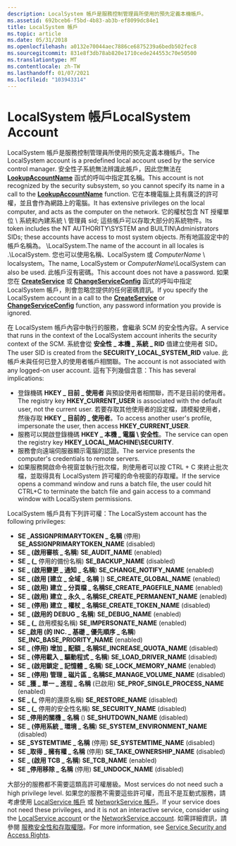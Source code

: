 ```yaml
---
description: LocalSystem 帳戶是服務控制管理員所使用的預先定義本機帳戶。
ms.assetid: 692bceb6-f5bd-4b83-ab3b-ef8099dc84e1
title: LocalSystem 帳戶
ms.topic: article
ms.date: 05/31/2018
ms.openlocfilehash: a0132e70044aec7886ce6875239a6bedb502fec8
ms.sourcegitcommit: 831e8f3db78ab820e1710cede244553c70e50500
ms.translationtype: MT
ms.contentlocale: zh-TW
ms.lasthandoff: 01/07/2021
ms.locfileid: "103943314"
---
```

# <a name="localsystem-account"></a><span data-ttu-id="4f7d3-103">LocalSystem 帳戶</span><span class="sxs-lookup"><span data-stu-id="4f7d3-103">LocalSystem Account</span></span>

<span data-ttu-id="4f7d3-104">LocalSystem 帳戶是服務控制管理員所使用的預先定義本機帳戶。</span><span class="sxs-lookup"><span data-stu-id="4f7d3-104">The LocalSystem account is a predefined local account used by the service control manager.</span></span> <span data-ttu-id="4f7d3-105">安全性子系統無法辨識此帳戶，因此您無法在 [**LookupAccountName**](/windows/desktop/api/winbase/nf-winbase-lookupaccountnamea) 函式的呼叫中指定其名稱。</span><span class="sxs-lookup"><span data-stu-id="4f7d3-105">This account is not recognized by the security subsystem, so you cannot specify its name in a call to the [**LookupAccountName**](/windows/desktop/api/winbase/nf-winbase-lookupaccountnamea) function.</span></span> <span data-ttu-id="4f7d3-106">它在本機電腦上具有廣泛的許可權，並且會作為網路上的電腦。</span><span class="sxs-lookup"><span data-stu-id="4f7d3-106">It has extensive privileges on the local computer, and acts as the computer on the network.</span></span> <span data-ttu-id="4f7d3-107">它的權杖包含 NT 授權單位 \\ 系統和內建系統 \\ 管理員 sid; 這些帳戶可以存取大部分的系統物件。</span><span class="sxs-lookup"><span data-stu-id="4f7d3-107">Its token includes the NT AUTHORITY\\SYSTEM and BUILTIN\\Administrators SIDs; these accounts have access to most system objects.</span></span> <span data-ttu-id="4f7d3-108">所有地區設定中的帳戶名稱為。 \\LocalSystem.</span><span class="sxs-lookup"><span data-stu-id="4f7d3-108">The name of the account in all locales is .\\LocalSystem.</span></span> <span data-ttu-id="4f7d3-109">您也可以使用名稱、LocalSystem 或 *ComputerName* \\ localsystem。</span><span class="sxs-lookup"><span data-stu-id="4f7d3-109">The name, LocalSystem or *ComputerName*\\LocalSystem can also be used.</span></span> <span data-ttu-id="4f7d3-110">此帳戶沒有密碼。</span><span class="sxs-lookup"><span data-stu-id="4f7d3-110">This account does not have a password.</span></span> <span data-ttu-id="4f7d3-111">如果您在 [**CreateService**](/windows/desktop/api/Winsvc/nf-winsvc-createservicea) 或 [**ChangeServiceConfig**](/windows/desktop/api/Winsvc/nf-winsvc-changeserviceconfiga) 函式的呼叫中指定 LocalSystem 帳戶，則會忽略您提供的任何密碼資訊。</span><span class="sxs-lookup"><span data-stu-id="4f7d3-111">If you specify the LocalSystem account in a call to the [**CreateService**](/windows/desktop/api/Winsvc/nf-winsvc-createservicea) or [**ChangeServiceConfig**](/windows/desktop/api/Winsvc/nf-winsvc-changeserviceconfiga) function, any password information you provide is ignored.</span></span>

<span data-ttu-id="4f7d3-112">在 LocalSystem 帳戶內容中執行的服務，會繼承 SCM 的安全性內容。</span><span class="sxs-lookup"><span data-stu-id="4f7d3-112">A service that runs in the context of the LocalSystem account inherits the security context of the SCM.</span></span> <span data-ttu-id="4f7d3-113">系統會從 **安全性 \_ 本機 \_ 系統 \_ RID** 值建立使用者 SID。</span><span class="sxs-lookup"><span data-stu-id="4f7d3-113">The user SID is created from the **SECURITY\_LOCAL\_SYSTEM\_RID** value.</span></span> <span data-ttu-id="4f7d3-114">此帳戶未與任何已登入的使用者帳戶相關聯。</span><span class="sxs-lookup"><span data-stu-id="4f7d3-114">The account is not associated with any logged-on user account.</span></span> <span data-ttu-id="4f7d3-115">這有下列幾個含意：</span><span class="sxs-lookup"><span data-stu-id="4f7d3-115">This has several implications:</span></span>

-   <span data-ttu-id="4f7d3-116">登錄機碼 **HKEY \_ 目前 \_ 使用者** 與預設使用者相關聯，而不是目前的使用者。</span><span class="sxs-lookup"><span data-stu-id="4f7d3-116">The registry key **HKEY\_CURRENT\_USER** is associated with the default user, not the current user.</span></span> <span data-ttu-id="4f7d3-117">若要存取其他使用者的設定檔，請模擬使用者，然後存取 **HKEY \_ 目前的 \_ 使用者**。</span><span class="sxs-lookup"><span data-stu-id="4f7d3-117">To access another user's profile, impersonate the user, then access **HKEY\_CURRENT\_USER**.</span></span>
-   <span data-ttu-id="4f7d3-118">服務可以開啟登錄機碼 **HKEY \_ 本機 \_ 電腦 \\ 安全性**。</span><span class="sxs-lookup"><span data-stu-id="4f7d3-118">The service can open the registry key **HKEY\_LOCAL\_MACHINE\\SECURITY**.</span></span>
-   <span data-ttu-id="4f7d3-119">服務會向遠端伺服器顯示電腦的認證。</span><span class="sxs-lookup"><span data-stu-id="4f7d3-119">The service presents the computer's credentials to remote servers.</span></span>
-   <span data-ttu-id="4f7d3-120">如果服務開啟命令視窗並執行批次檔，則使用者可以按 CTRL + C 來終止批次檔，並取得具有 LocalSystem 許可權的命令視窗的存取權。</span><span class="sxs-lookup"><span data-stu-id="4f7d3-120">If the service opens a command window and runs a batch file, the user could hit CTRL+C to terminate the batch file and gain access to a command window with LocalSystem permissions.</span></span>

<span data-ttu-id="4f7d3-121">LocalSystem 帳戶具有下列許可權：</span><span class="sxs-lookup"><span data-stu-id="4f7d3-121">The LocalSystem account has the following privileges:</span></span>

-   <span data-ttu-id="4f7d3-122">**SE \_ASSIGNPRIMARYTOKEN \_ 名稱** (停用) </span><span class="sxs-lookup"><span data-stu-id="4f7d3-122">**SE\_ASSIGNPRIMARYTOKEN\_NAME** (disabled)</span></span>
-   <span data-ttu-id="4f7d3-123">**SE \_ (啟用審核 \_ 名稱**) </span><span class="sxs-lookup"><span data-stu-id="4f7d3-123">**SE\_AUDIT\_NAME** (enabled)</span></span>
-   <span data-ttu-id="4f7d3-124">**SE \_ (\_** 停用的備份名稱) </span><span class="sxs-lookup"><span data-stu-id="4f7d3-124">**SE\_BACKUP\_NAME** (disabled)</span></span>
-   <span data-ttu-id="4f7d3-125">**SE \_ (啟用變更 \_ 通知 \_ 名稱**) </span><span class="sxs-lookup"><span data-stu-id="4f7d3-125">**SE\_CHANGE\_NOTIFY\_NAME** (enabled)</span></span>
-   <span data-ttu-id="4f7d3-126">**SE \_ (啟用 [建立 \_ 全域 \_ 名稱** ]) </span><span class="sxs-lookup"><span data-stu-id="4f7d3-126">**SE\_CREATE\_GLOBAL\_NAME** (enabled)</span></span>
-   <span data-ttu-id="4f7d3-127">**SE \_ (啟用) 建立 \_ 分頁檔 \_ 名稱**</span><span class="sxs-lookup"><span data-stu-id="4f7d3-127">**SE\_CREATE\_PAGEFILE\_NAME** (enabled)</span></span>
-   <span data-ttu-id="4f7d3-128">**SE \_ (啟用) 建立 \_ 永久 \_ 名稱**</span><span class="sxs-lookup"><span data-stu-id="4f7d3-128">**SE\_CREATE\_PERMANENT\_NAME** (enabled)</span></span>
-   <span data-ttu-id="4f7d3-129">**SE \_ (停用) 建立 \_ 權杖 \_ 名稱**</span><span class="sxs-lookup"><span data-stu-id="4f7d3-129">**SE\_CREATE\_TOKEN\_NAME** (disabled)</span></span>
-   <span data-ttu-id="4f7d3-130">**SE \_ (啟用的 DEBUG \_ 名稱**) </span><span class="sxs-lookup"><span data-stu-id="4f7d3-130">**SE\_DEBUG\_NAME** (enabled)</span></span>
-   <span data-ttu-id="4f7d3-131">**SE \_ (\_** 啟用模擬名稱) </span><span class="sxs-lookup"><span data-stu-id="4f7d3-131">**SE\_IMPERSONATE\_NAME** (enabled)</span></span>
-   <span data-ttu-id="4f7d3-132">**SE \_啟用 (的 INC. \_ 基礎 \_ 優先順序 \_ 名稱**) </span><span class="sxs-lookup"><span data-stu-id="4f7d3-132">**SE\_INC\_BASE\_PRIORITY\_NAME** (enabled)</span></span>
-   <span data-ttu-id="4f7d3-133">**SE \_ (停用) 增加 \_ 配額 \_ 名稱**</span><span class="sxs-lookup"><span data-stu-id="4f7d3-133">**SE\_INCREASE\_QUOTA\_NAME** (disabled)</span></span>
-   <span data-ttu-id="4f7d3-134">**SE \_ (停用載入 \_ 驅動程式 \_ 名稱**) </span><span class="sxs-lookup"><span data-stu-id="4f7d3-134">**SE\_LOAD\_DRIVER\_NAME** (disabled)</span></span>
-   <span data-ttu-id="4f7d3-135">**SE \_ (啟用鎖定 \_ 記憶體 \_ 名稱**) </span><span class="sxs-lookup"><span data-stu-id="4f7d3-135">**SE\_LOCK\_MEMORY\_NAME** (enabled)</span></span>
-   <span data-ttu-id="4f7d3-136">**SE \_ (停用) 管理 \_ 磁片區 \_ 名稱**</span><span class="sxs-lookup"><span data-stu-id="4f7d3-136">**SE\_MANAGE\_VOLUME\_NAME** (disabled)</span></span>
-   <span data-ttu-id="4f7d3-137">**SE \_獲 \_ 單一 \_ 進程 \_ 名稱** (已啟用) </span><span class="sxs-lookup"><span data-stu-id="4f7d3-137">**SE\_PROF\_SINGLE\_PROCESS\_NAME** (enabled)</span></span>
-   <span data-ttu-id="4f7d3-138">**SE \_ (\_** 停用的還原名稱) </span><span class="sxs-lookup"><span data-stu-id="4f7d3-138">**SE\_RESTORE\_NAME** (disabled)</span></span>
-   <span data-ttu-id="4f7d3-139">**SE \_ (\_** 停用的安全性名稱) </span><span class="sxs-lookup"><span data-stu-id="4f7d3-139">**SE\_SECURITY\_NAME** (disabled)</span></span>
-   <span data-ttu-id="4f7d3-140">**SE \_停用的關機 \_ 名稱** () </span><span class="sxs-lookup"><span data-stu-id="4f7d3-140">**SE\_SHUTDOWN\_NAME** (disabled)</span></span>
-   <span data-ttu-id="4f7d3-141">**SE \_ (停用系統 \_ 環境 \_ 名稱**) </span><span class="sxs-lookup"><span data-stu-id="4f7d3-141">**SE\_SYSTEM\_ENVIRONMENT\_NAME** (disabled)</span></span>
-   <span data-ttu-id="4f7d3-142">**SE \_SYSTEMTIME \_ 名稱** (停用) </span><span class="sxs-lookup"><span data-stu-id="4f7d3-142">**SE\_SYSTEMTIME\_NAME** (disabled)</span></span>
-   <span data-ttu-id="4f7d3-143">**SE \_取得 \_ 擁有權 \_ 名稱** (停用) </span><span class="sxs-lookup"><span data-stu-id="4f7d3-143">**SE\_TAKE\_OWNERSHIP\_NAME** (disabled)</span></span>
-   <span data-ttu-id="4f7d3-144">**SE \_ (啟用 TCB \_ 名稱**) </span><span class="sxs-lookup"><span data-stu-id="4f7d3-144">**SE\_TCB\_NAME** (enabled)</span></span>
-   <span data-ttu-id="4f7d3-145">**SE \_停用移除 \_ 名稱** (停用) </span><span class="sxs-lookup"><span data-stu-id="4f7d3-145">**SE\_UNDOCK\_NAME** (disabled)</span></span>

<span data-ttu-id="4f7d3-146">大部分的服務都不需要這類高許可權層級。</span><span class="sxs-lookup"><span data-stu-id="4f7d3-146">Most services do not need such a high privilege level.</span></span> <span data-ttu-id="4f7d3-147">如果您的服務不需要這些許可權，而且不是互動式服務，請考慮使用 [LocalService 帳戶](localservice-account.md) 或 [NetworkService 帳戶](networkservice-account.md)。</span><span class="sxs-lookup"><span data-stu-id="4f7d3-147">If your service does not need these privileges, and it is not an interactive service, consider using the [LocalService account](localservice-account.md) or the [NetworkService account](networkservice-account.md).</span></span> <span data-ttu-id="4f7d3-148">如需詳細資訊，請參閱 [服務安全性和存取權限](service-security-and-access-rights.md)。</span><span class="sxs-lookup"><span data-stu-id="4f7d3-148">For more information, see [Service Security and Access Rights](service-security-and-access-rights.md).</span></span>

 

 
